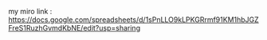 my miro link : https://docs.google.com/spreadsheets/d/1sPnLLO9kLPKGRrmf91KM1hbJGZFreS1RuzhGvmdKbNE/edit?usp=sharing
